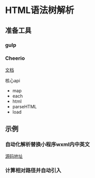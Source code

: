 # HTML语法树解析

## 准备工具

### gulp

### Cheerio

[文档](https://github.com/cheeriojs/cheerio/wiki/Chinese-README)

核心api

* map
* each
* html
* parseHTML
* load

## 示例

### 自动化解析替换小程序wxml内中英文

[源码地址]()

### 计算相对路径并自动引入